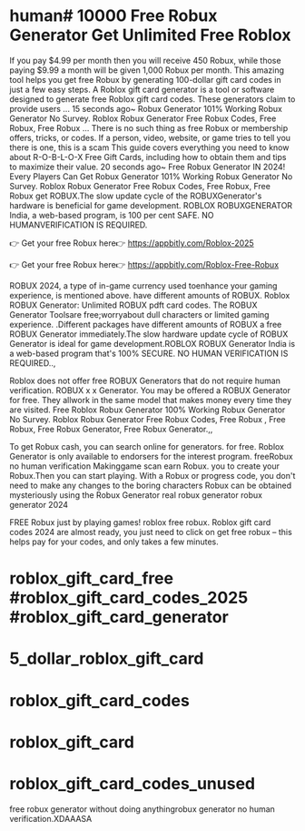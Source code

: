 # human# 10000 Free Robux Generator Get Unlimited Free Roblox


If you pay $4.99 per month then you will receive 450 Robux, while those paying $9.99 a month will be given 1,000 Robux per month. This amazing tool helps you get free Robux by generating 100-dollar gift card codes in just a few easy steps. A Roblox gift card generator is a tool or software designed to generate free Roblox gift card codes. These generators claim to provide users ... 15 seconds ago~ Robux Generator 101% Working Robux Generator No Survey. Roblox Robux Generator Free Robux Codes, Free Robux, Free Robux ... There is no such thing as free Robux or membership offers, tricks, or codes. If a person, video, website, or game tries to tell you there is one, this is a scam This guide covers everything you need to know about R-O-B-L-O-X Free Gift Cards, including how to obtain them and tips to maximize their value. 20 seconds ago~ Free Robux Generator IN 2024! Every Players Can Get Robux Generator 101% Working Robux Generator No Survey. Roblox Robux Generator Free Robux Codes, Free Robux, Free Robux get ROBUX.The slow update cycle of the ROBUXGenerator's hardware is beneficial for game development. ROBLOX ROBUXGENERATOR India, a web-based program, is 100 per cent SAFE. NO HUMANVERIFICATION IS REQUIRED.

👉 Get your free Robux here👉 https://appbitly.com/Roblox-2025

👉 Get your free Robux here👉 https://appbitly.com/Roblox-Free-Robux

ROBUX 2024, a type of in-game currency used toenhance your gaming experience, is mentioned above. have different amounts of ROBUX. Roblox ROBUX Generator: Unlimited ROBUX pdft card codes. The ROBUX Generator Toolsare free;worryabout dull characters or limited gaming experience. .Different packages have different amounts of ROBUX a free ROBUX Generator immediately.The slow hardware update cycle of ROBUX Generator is ideal for game development.ROBLOX ROBUX Generator India is a web-based program that's 100% SECURE. NO HUMAN VERIFICATION IS REQUIRED..,

Roblox does not offer free ROBUX Generators that do not require human verification. ROBUX x x Generator. You may be offered a ROBUX Generator for free. They allwork in the same model that makes money every time they are visited. Free Roblox Robux Generator 100% Working Robux Generator No Survey. Roblox Robux Generator Free Robux Codes, Free Robux , Free Robux, Free Robux Generator, Free Robux Generator.,,

To get Robux cash, you can search online for generators. for free. Roblox Generator is only available to endorsers for the interest program. freeRobux no human verification Makinggame scan earn Robux. you to create your Robux.Then you can start playing. With a Robux or progress code, you don't need to make any changes to the boring characters Robux can be obtained mysteriously using the Robux Generator real robux generator robux generator 2024

FREE Robux just by playing games! roblox free robux. Roblox gift card codes 2024 are almost ready, you just need to click on get free robux – this helps pay for your codes, and only takes a few minutes.

# roblox_gift_card_free #roblox_gift_card_codes_2025 #roblox_gift_card_generator

# 5_dollar_roblox_gift_card

# roblox_gift_card_codes

# roblox_gift_card

# roblox_gift_card_codes_unused

free robux generator without doing anythingrobux generator no human verification.XDAAASA